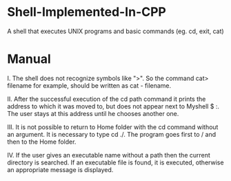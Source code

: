 # Shell-Implemented-In-CPP
A shell that executes UNIX programs and basic commands (eg. cd, exit, cat)


#	Manual
I. The shell does not recognize symbols like ">". So the command cat> filename for example, should be written as cat - filename.

II. After the successful execution of the cd path command it prints the address to which it was moved to, but does not appear next to Myshell $ :. The user stays at this address until he chooses another one.

III. It is not possible to return to Home folder with the cd command without an argument. It is necessary to type cd ./. The program goes first to / and then to the Home folder.

IV. If the user gives an executable name without a path then the current directory is searched. If an executable file is found, it is executed, otherwise an appropriate message is displayed.

